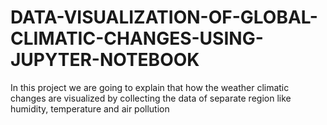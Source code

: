 # DATA-VISUALIZATION-OF-GLOBAL-CLIMATIC-CHANGES-USING-JUPYTER-NOTEBOOK
 In this project we are going to explain that how the weather climatic  changes are visualized by collecting the data of separate region like humidity, temperature and air pollution
